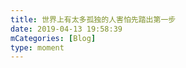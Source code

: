 ```yaml
---
title: 世界上有太多孤独的人害怕先踏出第一步
date: 2019-04-13 19:58:39
mCategories: [Blog]
type: moment
---
```


<div id="pics-20190413195839"></div>

<script>
var data = [
    {"link": "2019-04-13_000000.png", "type": "screenshot"}
];
picsRender(data, "pics-20190413195839");
</script>
